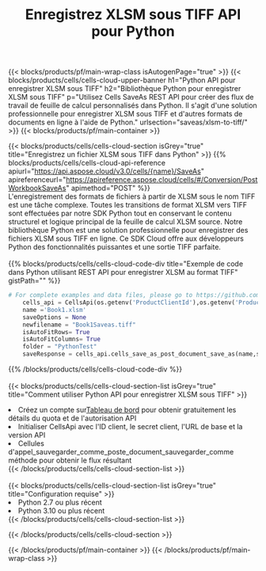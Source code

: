 ﻿---
title:  Enregistrez XLSM sous TIFF API pour Python
description:  Utilisation du SDK Cloud Aspose.Cells pour Python pour enregistrer le fichier au format XLSM en tant que fichier au format TIFF.
url: /fr/python/saveas/xlsm-to-tiff/
---
{{< blocks/products/pf/main-wrap-class isAutogenPage="true" >}}
{{< blocks/products/cells/cells-cloud-upper-banner h1="Python API pour enregistrer XLSM sous TIFF" h2="Bibliothèque Python pour enregistrer XLSM sous TIFF" p="Utilisez Cells SaveAs REST API pour créer des flux de travail de feuille de calcul personnalisés dans Python. Il s\'agit d\'une solution professionnelle pour enregistrer XLSM sous TIFF et d\'autres formats de documents en ligne à l\'aide de Python." urlsection="saveas/xlsm-to-tiff/" >}}
{{< blocks/products/pf/main-container >}}

{{< blocks/products/cells/cells-cloud-section isGrey="true" title="Enregistrez un fichier XLSM sous TIFF dans Python" >}}
{{% blocks/products/cells/cells-cloud-api-reference apiurl="https://api.aspose.cloud/v3.0/cells/{name}/SaveAs" apireferenceurl="https://apireference.aspose.cloud/cells/#/Conversion/PostWorkbookSaveAs" apimethod="POST" %}}
<br/>
L'enregistrement des formats de fichiers à partir de XLSM sous le nom TIFF est une tâche complexe. Toutes les transitions de format XLSM vers TIFF sont effectuées par notre SDK Python tout en conservant le contenu structurel et logique principal de la feuille de calcul XLSM source. Notre bibliothèque Python est une solution professionnelle pour enregistrer des fichiers XLSM sous TIFF en ligne. Ce SDK Cloud offre aux développeurs Python des fonctionnalités puissantes et une sortie TIFF parfaite.
<br/>
<br/>
{{% blocks/products/cells/cells-cloud-code-div title="Exemple de code dans Python utilisant REST API pour enregistrer XLSM au format TIFF" gistPath="" %}}
  
```python
# For complete examples and data files, please go to https://github.com/aspose-cells-cloud/aspose-cells-cloud-python/
    cells_api = CellsApi(os.getenv('ProductClientId'),os.getenv('ProductClientSecret'))
    name ='Book1.xlsm'    
    saveOptions = None
    newfilename = "Book1Saveas.tiff"
    isAutoFitRows= True
    isAutoFitColumns= True
    folder = "PythonTest"
    saveResponse = cells_api.cells_save_as_post_document_save_as(name,save_options=saveOptions, newfilename=(folder +'/' + newfilename),folder=folder)
```
  
{{% /blocks/products/cells/cells-cloud-code-div %}}
<br/>
<br/>
{{< blocks/products/cells/cells-cloud-section-list isGrey="true" title="Comment utiliser Python API pour enregistrer XLSM sous TIFF" >}}
<li> Créez un compte sur<a href="https://dashboard.aspose.cloud/">Tableau de bord</a> pour obtenir gratuitement les détails du quota et de l'autorisation API</li>
<li>Initialiser CellsApi avec l'ID client, le secret client, l'URL de base et la version API</li>
<li>Cellules d'appel_sauvegarder_comme_poste_document_sauvegarder_comme méthode pour obtenir le flux résultant</li>
{{< /blocks/products/cells/cells-cloud-section-list >}}
<br/>
<br/>
{{< blocks/products/cells/cells-cloud-section-list isGrey="true" title="Configuration requise" >}}
<li>Python 2.7 ou plus récent</li>
<li>Python 3.10 ou plus récent</li>
{{< /blocks/products/cells/cells-cloud-section-list >}}

{{< /blocks/products/cells/cells-cloud-section >}}

{{< /blocks/products/pf/main-container >}}
{{< /blocks/products/pf/main-wrap-class >}}
